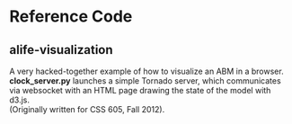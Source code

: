 # Reference Code

## alife-visualization

A very hacked-together example of how to visualize an ABM in a browser. **clock_server.py** launches a simple Tornado server, which communicates via websocket with an HTML page drawing the state of the model with d3.js.  
(Originally written for CSS 605, Fall 2012).

